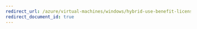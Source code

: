 ```yaml
---
redirect_url: /azure/virtual-machines/windows/hybrid-use-benefit-licensing
redirect_document_id: true
---
```

